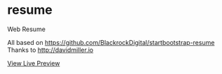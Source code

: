 # resume
Web Resume 


All based on  https://github.com/BlackrockDigital/startbootstrap-resume <br/>
Thanks to http://davidmiller.io <br/>

<a href="/https://micahnut.github.io/resume/" class="special">View Live Preview</a><br/>
